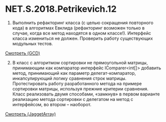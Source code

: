 # NET.S.2018.Petrikevich.12
1. Выполнить рефакторинг класса (с целью сокращения повторного кода) в алгоритмах Евклида (рефакторинг возможен только в случае,
когда все метод находятся в одном классе!). Интерфейс класса измениться не должен. Проверить работу существующих 
модульных тестов.

[Смотреть (GCD)](https://github.com/AnastasiaPetrikevich/NET.S.2018.Petrikevich.05)

2. В класс с алгоритмом сортировки не прямоугольной матрицы, принимающим как компаратор интерфейс IComparer<int[]> добавить метод, 
принимающий как параметр делегат-компаратор, инкапсулирующий логику сравнения строк матрицы. Протестировать работу разработанного 
метода на примере сортировки матрицы, используя прежние критерии сравнения. Класс реализовать двумя способами,
«замкнув» в первом варианте реализацию метода сортировки с делегатом на метод с интерфейсом, во втором – наоборот.

[Cмотреть (JaggetArray)](https://github.com/AnastasiaPetrikevich/NET.S.2018.Petrikevich.06)
